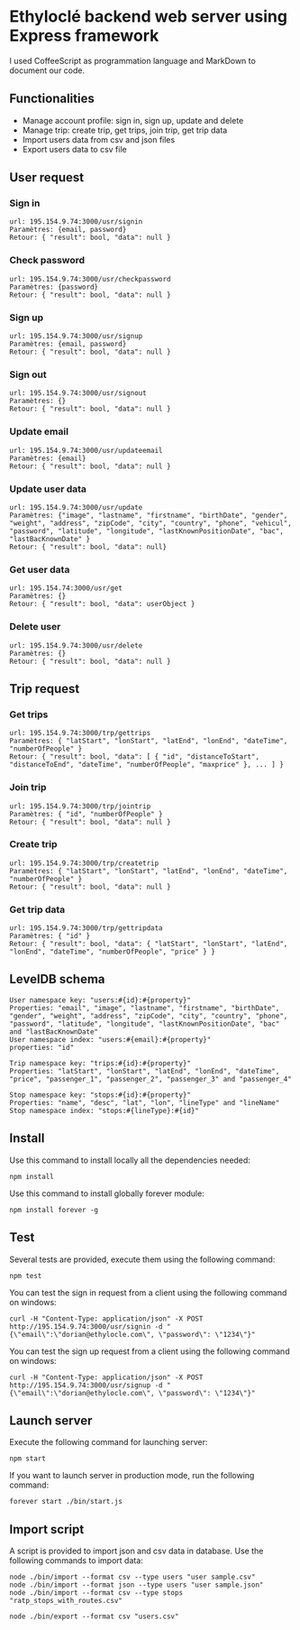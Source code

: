 # Ethyloclé backend web server using Express framework

I used CoffeeScript as programmation language and MarkDown to document our code.

## Functionalities
* Manage account profile: sign in, sign up, update and delete
* Manage trip: create trip, get trips, join trip, get trip data
* Import users data from csv and json files
* Export users data to csv file

## User request

### Sign in
```
url: 195.154.9.74:3000/usr/signin
Paramètres: {email, password}
Retour: { "result": bool, "data": null }
```

### Check password
```
url: 195.154.9.74:3000/usr/checkpassword
Paramètres: {password}
Retour: { "result": bool, "data": null }
```

### Sign up
```
url: 195.154.9.74:3000/usr/signup
Paramètres: {email, password}
Retour: { "result": bool, "data": null }
```

### Sign out
```
url: 195.154.9.74:3000/usr/signout
Paramètres: {}
Retour: { "result": bool, "data": null }
```

### Update email
```
url: 195.154.9.74:3000/usr/updateemail
Paramètres: {email}
Retour: { "result": bool, "data": null }
```

### Update user data
```
url: 195.154.9.74:3000/usr/update
Paramètres: {"image", "lastname", "firstname", "birthDate", "gender", "weight", "address", "zipCode", "city", "country", "phone", "vehicul", "password", "latitude", "longitude", "lastKnownPositionDate", "bac", "lastBacKnownDate" }
Retour: { "result": bool, "data": null}
```

### Get user data
```
url: 195.154.74:3000/usr/get
Paramètres: {}
Retour: { "result": bool, "data": userObject }
```

### Delete user
```
url: 195.154.9.74:3000/usr/delete
Paramètres: {}
Retour: { "result": bool, "data": null }
```

## Trip request

### Get trips
```
url: 195.154.9.74:3000/trp/gettrips
Paramètres: { "latStart", "lonStart", "latEnd", "lonEnd", "dateTime", "numberOfPeople" }
Retour: { "result": bool, "data": [ { "id", "distanceToStart", "distanceToEnd", "dateTime", "numberOfPeople", "maxprice" }, ... ] }
```

### Join trip
```
url: 195.154.9.74:3000/trp/jointrip
Paramètres: { "id", "numberOfPeople" }
Retour: { "result": bool, "data": null }
```

### Create trip
```
url: 195.154.9.74:3000/trp/createtrip
Paramètres: { "latStart", "lonStart", "latEnd", "lonEnd", "dateTime", "numberOfPeople" }
Retour: { "result": bool, "data": null }
```

### Get trip data
```
url: 195.154.9.74:3000/trp/gettripdata
Paramètres: { "id" }
Retour: { "result": bool, "data": { "latStart", "lonStart", "latEnd", "lonEnd", "dateTime", "numberOfPeople", "price" } }
```

## LevelDB schema
```
User namespace key: "users:#{id}:#{property}"
Properties: "email", "image", "lastname", "firstname", "birthDate", "gender", "weight", "address", "zipCode", "city", "country", "phone", "password", "latitude", "longitude", "lastKnownPositionDate", "bac" and "lastBacKnownDate"
User namespace index: "users:#{email}:#{property}"
properties: "id"

Trip namespace key: "trips:#{id}:#{property}"
Properties: "latStart", "lonStart", "latEnd", "lonEnd", "dateTime", "price", "passenger_1", "passenger_2", "passenger_3" and "passenger_4"

Stop namespace key: "stops:#{id}:#{property}"
Properties: "name", "desc", "lat", "lon", "lineType" and "lineName"
Stop namespace index: "stops:#{lineType}:#{id}"
```

## Install
Use this command to install locally all the dependencies needed:
```
npm install
```
Use this command to install globally forever module:
```
npm install forever -g
```

## Test
Several tests are provided, execute them using the following command:
```
npm test
```
You can test the sign in request from a client using the following command on windows:
```
curl -H "Content-Type: application/json" -X POST http://195.154.9.74:3000/usr/signin -d "{\"email\":\"dorian@ethylocle.com\", \"password\": \"1234\"}"
```
You can test the sign up request from a client using the following command on windows:
```
curl -H "Content-Type: application/json" -X POST http://195.154.9.74:3000/usr/signup -d "{\"email\":\"dorian@ethylocle.com\", \"password\": \"1234\"}"
```

## Launch server
Execute the following command for launching server:
```
npm start
```
If you want to launch server in production mode, run the following command:
```
forever start ./bin/start.js
```

## Import script
A script is provided to import json and csv data in database. Use the following commands to import data:

```
node ./bin/import --format csv --type users "user sample.csv"
node ./bin/import --format json --type users "user sample.json"
node ./bin/import --format csv --type stops "ratp_stops_with_routes.csv"

node ./bin/export --format csv "users.csv"
```
